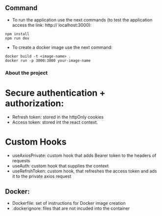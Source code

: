 ## Command 

- To run the application use the next commands (to test the application access the link: http:// localhost:3000):
```
npm install
npm run dev
```

- To create a docker image use the next command:
```
docker build -t <image-name> .
docker run -p 3000:3000 your-image-name
```

### About the project

# Secure authentication + authorization:

- Refresh token: stored in the httpOnly cookies
- Access token: stored int the react context.

# Custom Hooks

- useAxiosPrivate: custom hook that adds Bearer token to the headers of requests
- useAuth: custom hook that supplies the context
- useRefrshToken: custom hook, that refreshes the access token and ads it to the private axios request


## Docker:
- Dockerfile: set of instructions for Docker image creation
- .dockerignore: files that are not incuded into the container 
